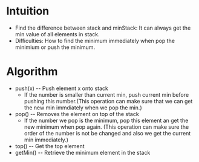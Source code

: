 # Intuition
- Find the difference between stack and minStack: It can always get the min value of all elements in stack.
- Difficulties: How to find the minimum immediately when pop the minimium or push the minimum.
# Algorithm
- push(x) -- Push element x onto stack
  - If the number is smaller than current min, push current min before pushing this number.(This operation can make sure that we can get the new min immdiately when we pop the min.)
- pop() -- Removes the element on top of the stack
  - If the number we pop is the minimum, pop this element an get the new minimum when pop again. (This operation can make sure the order of the number is not be changed and also we get the current min immediately.)
- top() -- Get the top element
- getMin() -- Retrieve the minimum element in the stack
